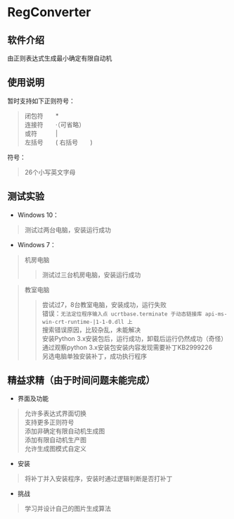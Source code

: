 # RegConverter

## 软件介绍
由正则表达式生成最小确定有限自动机  

## 使用说明
暂时支持如下正则符号：
>闭包符　　*  
>连接符　　·（可省略）  
>或符　　　|  
>左括号　　(
>右括号　　)  

符号：
>26个小写英文字母  

## 测试实验
* Windows 10：
>测试过两台电脑，安装运行成功  

* Windows 7：
>机房电脑  
>>测试过三台机房电脑，安装运行成功  

>教室电脑
>>尝试过7，8台教室电脑，安装成功，运行失败  
>>错误：`无法定位程序输入点 ucrtbase.terminate 于动态链接库 api-ms-win-crt-runtime-|1-1-0.dll 上`  
>>搜索错误原因，比较杂乱，未能解决  
>>安装Python 3.x安装包后，运行成功，卸载后运行仍然成功（奇怪）  
>>通过观察python 3.x安装包安装内容发现需要补丁KB2999226  
>>另选电脑单独安装补丁，成功执行程序  

## 精益求精（由于时间问题未能完成）
* 界面及功能
>允许多表达式界面切换  
>支持更多正则符号  
>添加非确定有限自动机生成图  
>添加有限自动机生产图  
>允许生成图模式自定义  
* 安装
>将补丁并入安装程序，安装时通过逻辑判断是否打补丁  
* 挑战
>学习并设计自己的图片生成算法  
